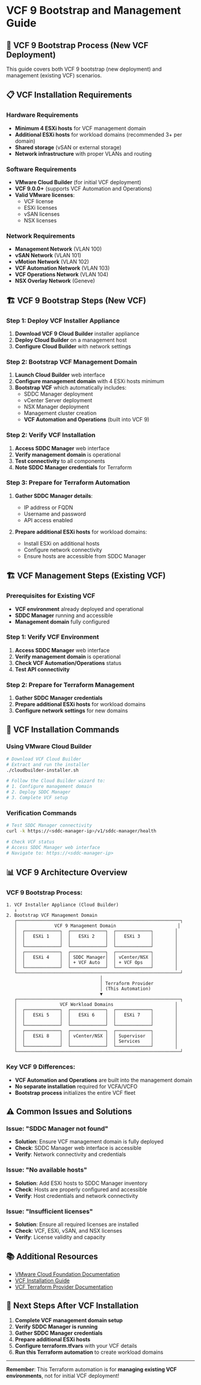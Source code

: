 # VCF 9 Bootstrap and Management Guide

## 🚀 **VCF 9 Bootstrap Process (New VCF Deployment)**

This guide covers both VCF 9 bootstrap (new deployment) and management (existing VCF) scenarios.

## 📋 **VCF Installation Requirements**

### **Hardware Requirements**
- **Minimum 4 ESXi hosts** for VCF management domain
- **Additional ESXi hosts** for workload domains (recommended 3+ per domain)
- **Shared storage** (vSAN or external storage)
- **Network infrastructure** with proper VLANs and routing

### **Software Requirements**
- **VMware Cloud Builder** (for initial VCF deployment)
- **VCF 9.0.0+** (supports VCF Automation and Operations)
- **Valid VMware licenses**:
  - VCF license
  - ESXi licenses
  - vSAN licenses
  - NSX licenses

### **Network Requirements**
- **Management Network** (VLAN 100)
- **vSAN Network** (VLAN 101)
- **vMotion Network** (VLAN 102)
- **VCF Automation Network** (VLAN 103)
- **VCF Operations Network** (VLAN 104)
- **NSX Overlay Network** (Geneve)

## 🏗️ **VCF 9 Bootstrap Steps (New VCF)**

### **Step 1: Deploy VCF Installer Appliance**
1. **Download VCF 9 Cloud Builder** installer appliance
2. **Deploy Cloud Builder** on a management host
3. **Configure Cloud Builder** with network settings

### **Step 2: Bootstrap VCF Management Domain**
1. **Launch Cloud Builder** web interface
2. **Configure management domain** with 4 ESXi hosts minimum
3. **Bootstrap VCF** which automatically includes:
   - SDDC Manager deployment
   - vCenter Server deployment
   - NSX Manager deployment
   - Management cluster creation
   - **VCF Automation and Operations** (built into VCF 9)

### **Step 2: Verify VCF Installation**
1. **Access SDDC Manager** web interface
2. **Verify management domain** is operational
3. **Test connectivity** to all components
4. **Note SDDC Manager credentials** for Terraform

### **Step 3: Prepare for Terraform Automation**
1. **Gather SDDC Manager details**:
   - IP address or FQDN
   - Username and password
   - API access enabled

2. **Prepare additional ESXi hosts** for workload domains:
   - Install ESXi on additional hosts
   - Configure network connectivity
   - Ensure hosts are accessible from SDDC Manager

## 🏗️ **VCF Management Steps (Existing VCF)**

### **Prerequisites for Existing VCF**
- **VCF environment** already deployed and operational
- **SDDC Manager** running and accessible
- **Management domain** fully configured

### **Step 1: Verify VCF Environment**
1. **Access SDDC Manager** web interface
2. **Verify management domain** is operational
3. **Check VCF Automation/Operations** status
4. **Test API connectivity**

### **Step 2: Prepare for Terraform Management**
1. **Gather SDDC Manager credentials**
2. **Prepare additional ESXi hosts** for workload domains
3. **Configure network settings** for new domains

## 🔧 **VCF Installation Commands**

### **Using VMware Cloud Builder**
```bash
# Download VCF Cloud Builder
# Extract and run the installer
./cloudbuilder-installer.sh

# Follow the Cloud Builder wizard to:
# 1. Configure management domain
# 2. Deploy SDDC Manager
# 3. Complete VCF setup
```

### **Verification Commands**
```bash
# Test SDDC Manager connectivity
curl -k https://<sddc-manager-ip>/v1/sddc-manager/health

# Check VCF status
# Access SDDC Manager web interface
# Navigate to: https://<sddc-manager-ip>
```

## 📊 **VCF 9 Architecture Overview**

### **VCF 9 Bootstrap Process:**
```
1. VCF Installer Appliance (Cloud Builder)
   ↓
2. Bootstrap VCF Management Domain
   ┌─────────────────────────────────────────────────────────────┐
   │              VCF 9 Management Domain                       │
   │  ┌─────────────┐  ┌─────────────┐  ┌─────────────┐        │
   │  │   ESXi 1    │  │   ESXi 2    │  │   ESXi 3    │        │
   │  │             │  │             │  │             │        │
   │  └─────────────┘  └─────────────┘  └─────────────┘        │
   │  ┌─────────────┐  ┌─────────────┐  ┌─────────────┐        │
   │  │   ESXi 4    │  │ SDDC Manager│  │ vCenter/NSX │        │
   │  │             │  │ + VCF Auto  │  │ + VCF Ops   │        │
   │  └─────────────┘  └─────────────┘  └─────────────┘        │
   └─────────────────────────────────────────────────────────────┘
                                   │
                                   │ Terraform Provider
                                   │ (This Automation)
                                   ▼
   ┌─────────────────────────────────────────────────────────────┐
   │                VCF Workload Domains                       │
   │  ┌─────────────┐  ┌─────────────┐  ┌─────────────┐        │
   │  │   ESXi 5    │  │   ESXi 6    │  │   ESXi 7    │        │
   │  │             │  │             │  │             │        │
   │  └─────────────┘  └─────────────┘  └─────────────┘        │
   │  ┌─────────────┐  ┌─────────────┐  ┌─────────────┐        │
   │  │   ESXi 8    │  │ vCenter/NSX │  │ Supervisor  │        │
   │  │             │  │             │  │ Services    │        │
   │  └─────────────┘  └─────────────┘  └─────────────┘        │
   └─────────────────────────────────────────────────────────────┘
```

### **Key VCF 9 Differences:**
- **VCF Automation and Operations** are built into the management domain
- **No separate installation** required for VCFA/VCFO
- **Bootstrap process** initializes the entire VCF fleet

## ⚠️ **Common Issues and Solutions**

### **Issue: "SDDC Manager not found"**
- **Solution**: Ensure VCF management domain is fully deployed
- **Check**: SDDC Manager web interface is accessible
- **Verify**: Network connectivity and credentials

### **Issue: "No available hosts"**
- **Solution**: Add ESXi hosts to SDDC Manager inventory
- **Check**: Hosts are properly configured and accessible
- **Verify**: Host credentials and network connectivity

### **Issue: "Insufficient licenses"**
- **Solution**: Ensure all required licenses are installed
- **Check**: VCF, ESXi, vSAN, and NSX licenses
- **Verify**: License validity and capacity

## 📚 **Additional Resources**

- [VMware Cloud Foundation Documentation](https://docs.vmware.com/en/VMware-Cloud-Foundation/)
- [VCF Installation Guide](https://docs.vmware.com/en/VMware-Cloud-Foundation/5.2/rn/vmware-cloud-foundation-52-release-notes.html)
- [VCF Terraform Provider Documentation](https://registry.terraform.io/providers/vmware/vcf/latest/docs)

## 🎯 **Next Steps After VCF Installation**

1. **Complete VCF management domain setup**
2. **Verify SDDC Manager is running**
3. **Gather SDDC Manager credentials**
4. **Prepare additional ESXi hosts**
5. **Configure terraform.tfvars** with your VCF details
6. **Run this Terraform automation** to create workload domains

---

**Remember**: This Terraform automation is for **managing existing VCF environments**, not for initial VCF deployment!
